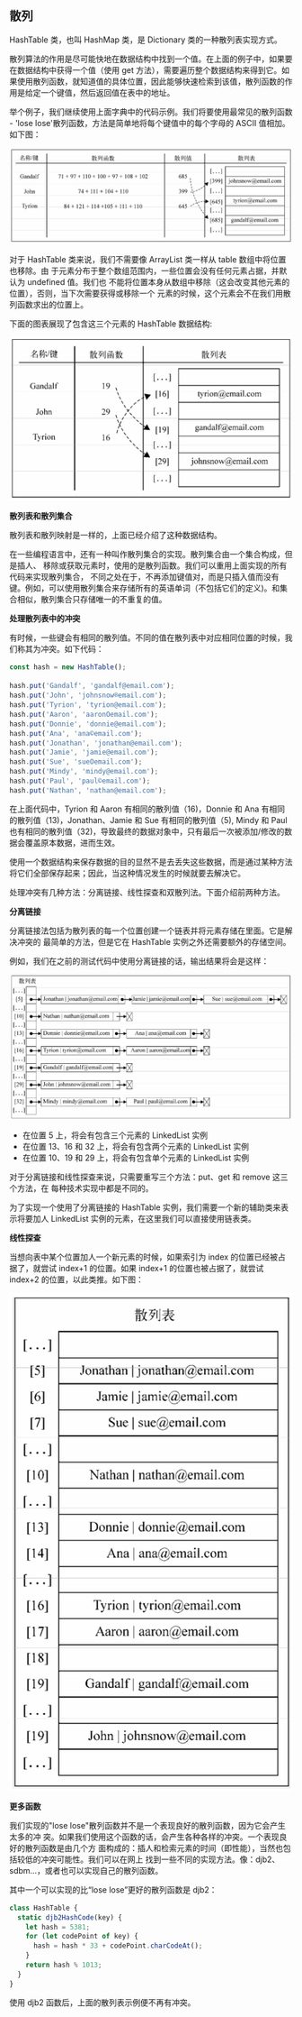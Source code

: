 ## 散列

HashTable 类，也叫 HashMap 类，是 Dictionary 类的一种散列表实现方式。

散列算法的作用是尽可能快地在数据结构中找到一个值。在上面的例子中，如果要在数据结构中获得一个值（使用 get 方法），需要遍历整个数据结构来得到它。如果使用散列函数，就知道值的具体位置，因此能够快速检索到该值，散列函数的作用是给定一个键值，然后返回值在表中的地址。

举个例子，我们继续使用上面字典中的代码示例。我们将要使用最常见的散列函数 - 'lose lose'散列函数，方法是简单地将每个键值中的每个字母的 ASCII 值相加。如下图：

![](../img/HashTable.jpg)

对于 HashTable 类来说，我们不需要像 ArrayList 类一样从 table 数组中将位置也移除。由 于元素分布于整个数组范围内，一些位置会没有任何元素占据，并默认为 undefined 值。我们也 不能将位置本身从数组中移除（这会改变其他元素的位置），否则，当下次需要获得或移除一个 元素的时候，这个元素会不在我们用散列函数求出的位置上。

下面的图表展现了包含这三个元素的 HashTable 数据结构:

![](../img/HashTable2.jpg)

**散列表和散列集合**

散列表和散列映射是一样的，上面已经介绍了这种数据结构。

在一些编程语言中，还有一种叫作散列集合的实现。散列集合由一个集合构成，但是插人、 移除或获取元素时，使用的是散列函数。我们可以重用上面实现的所有代码来实现散列集合， 不同之处在于，不再添加键值对，而是只插入值而没有键。例如，可以使用散列集合来存储所有的英语单词（不包括它们的定义)。和集合相似，散列集合只存储唯一的不重复的值。

**处理散列表中的冲突**

有时候，一些键会有相同的散列值。不同的值在散列表中对应相同位置的时候，我们称其为冲突。如下代码：

```js
const hash = new HashTable();

hash.put('Gandalf', 'gandalf@email.com');
hash.put('John', 'johnsnow®email.com');
hash.put('Tyrion', 'tyrion@email.com');
hash.put('Aaron', 'aaronOemail.com');
hash.put('Donnie', 'donnie@email.com');
hash.put('Ana', 'ana©email.com');
hash.put('Jonathan', 'jonathan@email.com');
hash.put('Jamie', 'jamie@email.com');
hash.put('Sue', 'sueOemail.com');
hash.put('Mindy', 'mindy@email.com');
hash.put('Paul', 'paul©email.com');
hash.put('Nathan', 'nathan@email.com');
```

在上面代码中，Tyrion 和 Aaron 有相同的散列值（16)，Donnie 和 Ana 有相同的散列值（13)，Jonathan、Jamie 和 Sue 有相同的散列值（5), Mindy 和 Paul 也有相同的散列值（32)，导致最终的数据对象中，只有最后一次被添加/修改的数据会覆盖原本数据，进而生效。

使用一个数据结构来保存数据的目的显然不是去丢失这些数据，而是通过某种方法将它们全部保存起来；因此，当这种情况发生的时候就要去解决它。

处理冲突有几种方法：分离链接、线性探查和双散列法。下面介绍前两种方法。

**分离链接**

分离链接法包括为散列表的每一个位置创建一个链表并将元素存储在里面。它是解决冲突的 最简单的方法，但是它在 HashTable 实例之外还需要额外的存储空间。

例如，我们在之前的测试代码中使用分离链接的话，输出结果将会是这样：

![](../img/HashTable_SeparateChaining.jpg)

* 在位置 5 上，将会有包含三个元素的 LinkedList 实例
* 在位置 13、16 和 32 上，将会有包含两个元素的 LinkedList 实例
* 在位置 10、19 和 29 上，将会有包含单个元素的 LinkedList 实例

对于分离链接和线性探查来说，只需要重写三个方法：put、get 和 remove 这三个方法，在 每种技术实现中都是不同的。

为了实现一个使用了分离链接的 HashTable 实例，我们需要一个新的辅助类来表示将要加人 LinkedList 实例的元素，在这里我们可以直接使用链表类。

**线性探查**

当想向表中某个位置加人一个新元素的时候，如果索引为 index 的位置已经被占据了，就尝试 index+1 的位置。如果 index+1 的位置也被占据了，就尝试 index+2 的位置，以此类推。如下图：

![](../img/HashTable_LinearSearch.jpg)

**更多函数**

我们实现的"lose lose"散列函数并不是一个表现良好的散列函数，因为它会产生太多的冲 突。如果我们使用这个函数的话，会产生各种各样的冲突。一个表现良好的散列函数是由几个方 面构成的：插人和检索元素的时间（即性能），当然也包括较低的冲突可能性。我们可以在网上 找到一些不同的实现方法。像：djb2、sdbm...，或者也可以实现自己的散列函数。

其中一个可以实现的比“lose lose”更好的散列函数是 djb2：

```js
class HashTable {
  static djb2HashCode(key) {
    let hash = 5381;
    for (let codePoint of key) {
      hash = hash * 33 + codePoint.charCodeAt();
    }
    return hash % 1013;
  }
}
```

使用 djb2 函数后，上面的散列表示例便不再有冲突。
